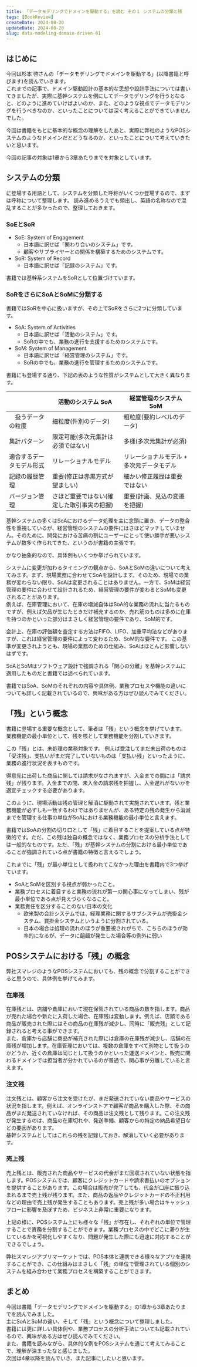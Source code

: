 ```yaml
---
title: 「データモデリングでドメインを駆動する」を読む その１ システムの分類と残
tags: [BookReview]
createDate: 2024-08-20
updateDate: 2024-08-20
slug: data-modeling-domain-driven-01
---
```


## はじめに

今回は杉本 啓さんの「データモデリングでドメインを駆動する」(以降書籍と呼びます)を読んでいきます。  
これまでの記事で、ドメイン駆動設計の基本的な思想や設計手法については書いてきましたが、実際に基幹システムを例にしてデータモデリングを行うとなると、どのように進めていけばよいのか、また、どのような視点でデータモデリングを行うべきなのか、といったことについては深く考えることができていませんでした。

今回は書籍をもとに基本的な概念の理解をしたあと、実際に弊社のようなPOSシステムのようなドメインだとどうなるのか、といったことについて考えていきたいと思います。

今回の記事の対象は1章から3章あたりまでを対象としています。

## システムの分類

に登場する用語として、システムを分類した呼称がいくつか登場するので、まずは呼称について整理します。
読み進めるうえでも頻出し、英語の名称なので混乱することが多かったので、整理しておきます。

### SoEとSoR

- SoE: System of Engagement
  - 日本語に訳せば「関わり合いのシステム」です。
  - 顧客やサプライヤーとの関係を構築するためのシステムです。
- SoR: System of Record
  - 日本語に訳せば「記録のシステム」です。

書籍では基幹系システムをSoRとして位置づけています。

### SoRをさらにSoAとSoMに分類する

書籍ではSoRを中心に扱いますが、その上でSoRをさらに2つに分類しています。

- SoA: System of Activities
  - 日本語に訳せば「活動のシステム」です。
  - SoRの中でも、業務の進行を支援するためのシステムです。
- SoM: System of Management
  - 日本語に訳せば「経営管理のシステム」です。
  - SoRの中でも、業務の進行を管理するためのシステムです。

書籍にも登場する通り、下記の表のような性質がシステムとして大きく異なります。

|  | 活動のシステム SoA | 経営管理のシステム SoM |
|---|---|---|
|　扱うデータの粒度 | 細粒度(件別のデータ) | 粗粒度(要約レベルのデータ) |
| 集計パターン | 限定可能(多次元集計は必須ではない) | 多様(多次元集計が必須) |
| 適合するデータモデル形式 | リレーショナルモデル | リレーショナルモデル + 多次元データモデル |
| 記録の履歴管理 | 重要(修正は赤黒方式が望ましい) | 細かい修正履歴は重要ではない |
| バージョン管理 | さほど重要ではない(確定した取引事実の把握) | 重要(計画、見込の変遷を把握) |

基幹システムの多くはSoAにおけるデータ処理を主に念頭に置き、データの整合性を重視しているが、経営管理のシステムの要件にはさほどマッチしていません。そのために、開発における苦痛の割にユーザーにとって使い勝手が悪いシステムが数多く作られてきた、というのが書籍の主張です。

かなり抽象的なので、具体例もいくつか挙げられています。

システムに変更が加わるタイミングの観点から、SoAとSoMの違いについて考えてみます。まず、現場業務に合わせてSoAを設計します。そのため、現場での業務が変わらない限り、SoAは変更されることはありません。一方で、SoMは経営管理の要件に合わせて設計されるため、経営管理の要件が変わるとSoMも変更されることがあります。  
例えば、在庫管理において、在庫の増減自体はSoA的な業務の流れに当たるものですが、例えば欠品が生じたときだけ補充するのか、売れ筋のものは多めに在庫を持つのかといった部分はまさしく経営管理の要件であり、SoM的です。

会計上、在庫の評価額を査定する方法はFIFO、LIFO、加重平均法などがありますが、これは経営管理の要件によって変わるため、SoM的な要件です。
この基準が変更されようとも、現場の業務のための仕組み、SoAはほとんど影響しないはずです。

SoAとSoMはソフトウェア設計で強調される「関心の分離」を基幹システムに適用したものだと書籍では述べられています。

書籍ではSoA、SoMのそれぞれの内容や具体例、業務プロセスや機能の違いについても詳しく記載されているので、興味がある方はぜひ読んでみてください。

## 「残」という概念

書籍に登場する重要な概念として、筆者は「残」という概念を挙げています。  
業務機能の最小単位として、残を核として業務機能を分割していきます。  

この「残」とは、未処理の業務対象です。
例えば受注してまだ未出荷のものは「受注残」、支払いがまだ完了していないものは「支払い残」といったように、業務の進行状況を表すものです。

得意先に出荷した商品に関しては請求がなされますが、入金までの間には「請求残」が残ります。入金までの間、未入金の請求残を把握し、入金遅れがないかを適宜チェックする必要があります。

このように、現場活動は残の管理と解消に駆動されて実施されています。残と業務機能が必ずしも一致するわけではありませんが、ある特定の残の発生から消滅までを管理する仕事の単位がSoAにおける業務機能の最小単位と言えます。

書籍ではSoAの分割の切り口として「残」に着目することを提案している点が特徴的です。ただ、この残は独自の概念ではなく、業務プロセスの分析手法としては一般的なものです。ただ、「残」が基幹システムの分割における最小単位であることが強調されている点が書籍の特徴と言えるでしょう。

これまでに「残」が最小単位として扱われてこなかった理由を書籍内で3つ挙げています。

- SoAとSoMを区別する視点が弱かったこと。
- 業務プロセスに着目すると業務の流れが第一の関心事になってしまい、残が最小単位である点が見えづらくなること。
- 業務責任を区分することのない日本の文化
  - 欧米製の会計システムでは、経理業務に関するサブシステムが売掛金システム、買掛金システムというように分割されている。
  - 日本の場合は処理の流れのほうが重要視されがちで、こちらのほうが効率的になるが、データに齟齬が発生した場合等の例外に弱い

## POSシステムにおける「残」の概念

弊社スマレジのようなPOSシステムにおいても、残の概念で分割することができると思うので、具体例を挙げてみます。

### 在庫残

在庫残とは、店舗や倉庫において現在保管されている商品の数を指します。商品が売れた場合や新たに入荷した場合、在庫残は変動します。例えば、店頭である商品が販売された際にはその商品の在庫残が減少し、同時に「販売残」として記録されると考える事ができます。  
また、倉庫から店舗に商品が補充された際には倉庫の在庫残が減少し、店舗の在庫残が増加します。在庫管理においては、複数の倉庫をすべて別物として扱うのかどうか、近くの倉庫は同じとして扱うのかといった運送ドメインと、販売に関わるドメインでは担当者が分かれているのが普通で、関心事が分離していると言えます。  

### 注文残

注文残とは、顧客から注文を受けたが、まだ発送されていない商品やサービスの状況を指します。例えば、オンラインストアで顧客が商品を購入した際、その商品がまだ発送されていなければ、その商品は注文残として残ります。この注文残が発生するのは、商品の在庫切れや、発送準備、顧客からの特定の納品希望日などの要因があります。  
基幹システムとしてはこれらの残を記録しておき、解消していく必要があります。

### 売上残

売上残とは、販売された商品やサービスの代金がまだ回収されていない状態を指します。POSシステムでは、顧客にクレジットカードや請求書払いのオプションを提供することがあります。この場合は販売が完了しても、代金が口座に振り込まれるまで売上残が残ります。また、商品の返品やクレジットカードの不正利用などの理由で売上残が発生することもあります。売上残が多い場合はキャッシュフローに影響を及ぼすため、ビジネス上非常に重要になります。

上記の様に、POSシステム上にも様々な「残」が存在し、それぞれの単位で管理することで責務を分割することができます。業務プロセスの中でどこに滞りが生じているかを可視化しやすくなり、問題が発生した際にも迅速に対応することができるでしょう。

弊社スマレジアプリマーケットでは、POS本体と連携できる様々なアプリを連携することができ、この仕組みはまさしく「残」の単位で管理されている個別のシステムを組み合わせて業務プロセスを構築することができます。

## まとめ

今回は書籍「データモデリングでドメインを駆動する」の1章から3章あたりまでを読んでみました。  
主にSoAとSoMの違い、そして「残」という概念について整理しました。  
書籍には更に詳しい具体例や、業務プロセスの分析手法についても記載されているので、興味がある方はぜひ読んでみてください。  
また、書籍を読みながら、具体的な例をPOSシステムを通じて考えてみることで、理解が深まったなと感じました。  
次回は4章以降を読んでいき、また記事にしたいと思います。
